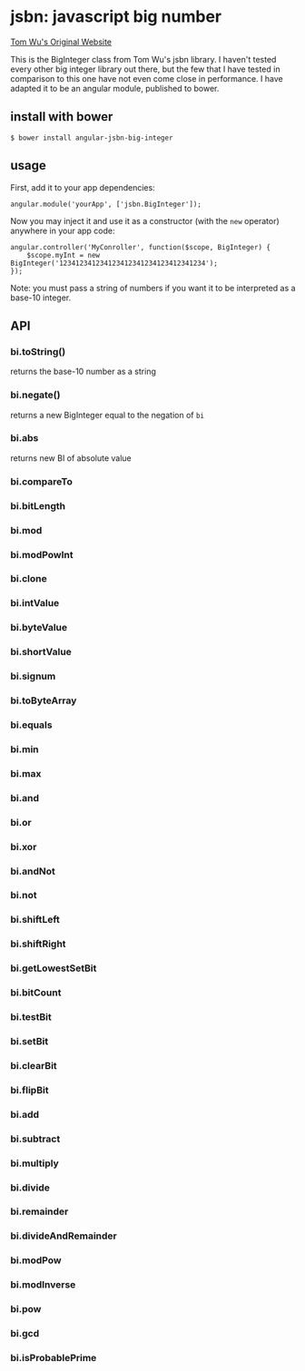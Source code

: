 # jsbn: javascript big number

[Tom Wu's Original Website](http://www-cs-students.stanford.edu/~tjw/jsbn/)

This is the BigInteger class from Tom Wu's jsbn library. I haven't tested every other big integer library out there, but the few that I have tested in comparison to this one have not even come close in performance. I have adapted it to be an angular module, published to bower.

## install with bower

    $ bower install angular-jsbn-big-integer

## usage
First, add it to your app dependencies:

    angular.module('yourApp', ['jsbn.BigInteger']);

Now you may inject it and use it as a constructor (with the `new` operator) anywhere in your app code:

    angular.controller('MyConroller', function($scope, BigInteger) {
        $scope.myInt = new BigInteger('123412341234123412341234123412341234');
    });

Note: you must pass a string of numbers if you want it to be interpreted as a base-10 integer.

## API

### bi.toString()

returns the base-10 number as a string

### bi.negate()

returns a new BigInteger equal to the negation of `bi`

### bi.abs

returns new BI of absolute value

### bi.compareTo



### bi.bitLength



### bi.mod



### bi.modPowInt



### bi.clone



### bi.intValue



### bi.byteValue



### bi.shortValue



### bi.signum



### bi.toByteArray



### bi.equals



### bi.min



### bi.max



### bi.and



### bi.or



### bi.xor



### bi.andNot



### bi.not



### bi.shiftLeft



### bi.shiftRight



### bi.getLowestSetBit



### bi.bitCount



### bi.testBit



### bi.setBit



### bi.clearBit



### bi.flipBit



### bi.add



### bi.subtract



### bi.multiply



### bi.divide



### bi.remainder



### bi.divideAndRemainder



### bi.modPow



### bi.modInverse



### bi.pow



### bi.gcd



### bi.isProbablePrime


